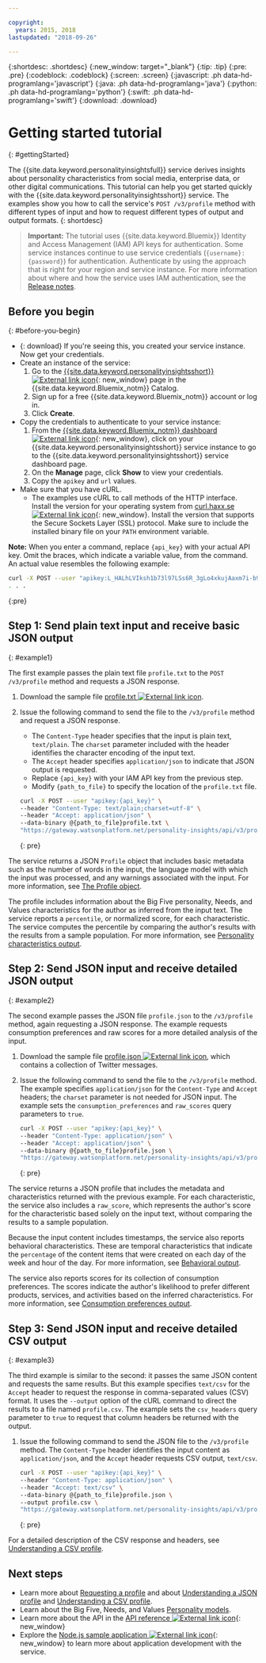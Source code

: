 ```yaml
---

copyright:
  years: 2015, 2018
lastupdated: "2018-09-26"

---
```


{:shortdesc: .shortdesc}
{:new_window: target="_blank"}
{:tip: .tip}
{:pre: .pre}
{:codeblock: .codeblock}
{:screen: .screen}
{:javascript: .ph data-hd-programlang='javascript'}
{:java: .ph data-hd-programlang='java'}
{:python: .ph data-hd-programlang='python'}
{:swift: .ph data-hd-programlang='swift'}
{:download: .download}

# Getting started tutorial
{: #gettingStarted}

The {{site.data.keyword.personalityinsightsfull}} service derives insights about personality characteristics from social media, enterprise data, or other digital communications. This tutorial can help you get started quickly with the {{site.data.keyword.personalityinsightsshort}} service. The examples show you how to call the service's `POST /v3/profile` method with different types of input and how to request different types of output and output formats.
{: shortdesc}

> **Important:** The tutorial uses {{site.data.keyword.Bluemix}} Identity and Access Management (IAM) API keys for authentication. Some service instances continue to use service credentials (`{username}:{password}`) for authentication. Authenticate by using the approach that is right for your region and service instance. For more information about where and how the service uses IAM authentication, see the [Release notes](/docs/services/personality-insights/release-notes.html).

## Before you begin
{: #before-you-begin}

-   {: download} If you're seeing this, you created your service instance. Now get your credentials.
-   Create an instance of the service:
    1.  Go to the [{{site.data.keyword.personalityinsightsshort}} ![External link icon](../../icons/launch-glyph.svg "External link icon")](https://console.{DomainName}/catalog/services/personality-insights){: new_window} page in the {{site.data.keyword.Bluemix_notm}} Catalog.
    1.  Sign up for a free {{site.data.keyword.Bluemix_notm}} account or log in.
    1.  Click **Create**.
-   Copy the credentials to authenticate to your service instance:
    1.  From the [{{site.data.keyword.Bluemix_notm}} dashboard ![External link icon](../../icons/launch-glyph.svg "External link icon")](https://console.{DomainName}/dashboard/apps){: new_window}, click on your {{site.data.keyword.personalityinsightsshort}} service instance to go to the {{site.data.keyword.personalityinsightsshort}} service dashboard page.
    1.  On the **Manage** page, click **Show** to view your credentials.
    1.  Copy the `apikey` and `url` values.
-   Make sure that you have cURL.
    -   The examples use cURL to call methods of the HTTP interface. Install the version for your operating system from [curl.haxx.se ![External link icon](../../icons/launch-glyph.svg "External link icon")](https://curl.haxx.se/){: new_window}. Install the version that supports the Secure Sockets Layer (SSL) protocol. Make sure to include the installed binary file on your `PATH` environment variable.

**Note:** When you enter a command, replace `{api_key}` with your actual API key. Omit the braces, which indicate a variable value, from the command. An actual value resembles the following example:

```bash
curl -X POST --user "apikey:L_HALhLVIksh1b73l97LSs6R_3gLo4xkujAaxm7i-b9x"
. . .
```
{:pre}

## Step 1: Send plain text input and receive basic JSON output
{: #example1}

The first example passes the plain text file `profile.txt` to the `POST /v3/profile` method and requests a JSON response.

1.  Download the sample file <a target="_blank" href="https://watson-developer-cloud.github.io/doc-tutorial-downloads/personality-insights/profile.txt" download="profile.txt">profile.txt <img src="../../icons/launch-glyph.svg" alt="External link icon" title="External link icon" class="style-scope doc-content"></a>.
1.  Issue the following command to send the file to the `/v3/profile` method and request a JSON response.
    -   The `Content-Type` header specifies that the input is plain text, `text/plain`. The `charset` parameter included with the header identifies the character encoding of the input text.
    -   The `Accept` header specifies `application/json` to indicate that JSON output is requested.
    -   Replace `{api_key}` with your IAM API key from the previous step.
    -   Modify `{path_to_file}` to specify the location of the `profile.txt` file.

    ```bash
    curl -X POST --user "apikey:{api_key}" \
    --header "Content-Type: text/plain;charset=utf-8" \
    --header "Accept: application/json" \
    --data-binary @{path_to_file}profile.txt \
    "https://gateway.watsonplatform.net/personality-insights/api/v3/profile?version=2017-10-13"
    ```
    {: pre}

The service returns a JSON `Profile` object that includes basic metadata such as the number of words in the input, the language model with which the input was processed, and any warnings associated with the input. For more information, see [The Profile object](/docs/services/personality-insights/output.html#outputJSON).

The profile includes information about the Big Five personality, Needs, and Values characteristics for the author as inferred from the input text. The service reports a `percentile`, or normalized score, for each characteristic. The service computes the percentile by comparing the author's results with the results from a sample population. For more information, see [Personality characteristics output](/docs/services/personality-insights/output.html#traitJSON).

## Step 2: Send JSON input and receive detailed JSON output
{: #example2}

The second example passes the JSON file `profile.json` to the `/v3/profile` method, again requesting a JSON response. The example requests consumption preferences and raw scores for a more detailed analysis of the input.

1.  Download the sample file <a target="_blank" href="https://watson-developer-cloud.github.io/doc-tutorial-downloads/personality-insights/profile.json" download="profile.json">profile.json <img src="../../icons/launch-glyph.svg" alt="External link icon" title="External link icon" class="style-scope doc-content"></a>, which contains a collection of Twitter messages.
1.  Issue the following command to send the file to the `/v3/profile` method. The example specifies `application/json` for the `Content-Type` and `Accept` headers; the `charset` parameter is not needed for JSON input. The example sets the `consumption_preferences` and `raw_scores` query parameters to `true`.

    ```bash
    curl -X POST --user "apikey:{api_key}" \
    --header "Content-Type: application/json" \
    --header "Accept: application/json" \
    --data-binary @{path_to_file}profile.json \
    "https://gateway.watsonplatform.net/personality-insights/api/v3/profile?version=2017-10-13&consumption_preferences=true&raw_scores=true"
    ```
    {: pre}

The service returns a JSON profile that includes the metadata and characteristics returned with the previous example. For each characteristic, the service also includes a `raw_score`, which represents the author's score for the characteristic based solely on the input text, without comparing the results to a sample population.

Because the input content includes timestamps, the service also reports behavioral characteristics. These are temporal characteristics that indicate the `percentage` of the content items that were created on each day of the week and hour of the day. For more information, see [Behavioral output](/docs/services/personality-insights/output.html#behaviorJSON).

The service also reports scores for its collection of consumption preferences. The scores indicate the author's likelihood to prefer different products, services, and activities based on the inferred characteristics. For more information, see [Consumption preferences output](/docs/services/personality-insights/output.html#preferenceJSON).

## Step 3: Send JSON input and receive detailed CSV output
{: #example3}

The third example is similar to the second: it passes the same JSON content and requests the same results. But this example specifies `text/csv` for the `Accept` header to request the response in comma-separated values (CSV) format. It uses the `--output` option of the cURL command to direct the results to a file named `profile.csv`. The example sets the `csv_headers` query parameter to `true` to request that column headers be returned with the output.

1.  Issue the following command to send the JSON file to the `/v3/profile` method. The `Content-Type` header identifies the input content as `application/json`, and the `Accept` header requests CSV output, `text/csv`.

    ```bash
    curl -X POST --user "apikey:{api_key}" \
    --header "Content-Type: application/json" \
    --header "Accept: text/csv" \
    --data-binary @{path_to_file}profile.json \
    --output profile.csv \
    "https://gateway.watsonplatform.net/personality-insights/api/v3/profile?version=2017-10-13&consumption_preferences=true&raw_scores=true&csv_headers=true"
    ```
    {: pre}

For a detailed description of the CSV response and headers, see [Understanding a CSV profile](/docs/services/personality-insights/output-csv.html).

## Next steps

-   Learn more about [Requesting a profile](/docs/services/personality-insights/input.html) and about [Understanding a JSON profile](/docs/services/personality-insights/output.html) and [Understanding a CSV profile](/docs/services/personality-insights/output-csv.html).
-   Learn about the Big Five, Needs, and Values [Personality models](/docs/services/personality-insights/models.html).
-   Learn more about the API in the [API reference ![External link icon](../../icons/launch-glyph.svg "External link icon")](https://www.ibm.com/watson/developercloud/personality-insights/api/v3/){: new_window}
-   Explore the [Node.js sample application ![External link icon](../../icons/launch-glyph.svg "External link icon")](https://github.com/watson-developer-cloud/personality-insights-nodejs){: new_window} to learn more about application development with the service.

